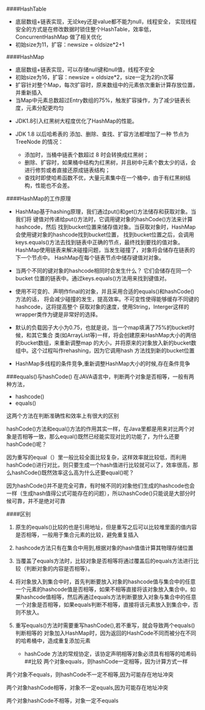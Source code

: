 ####HashTable

* 底层数组+链表实现，无论key还是value都不能为null，线程安全，
实现线程安全的方式是在修改数据时锁住整个HashTable，效率低，ConcurrentHashMap
做了相关优化
* 初始size为11，扩容：newsize = oldsize*2+1

####HashMap
* 底层数组+链表实现，可以存储null键和null值，线程不安全
* 初始size为16，扩容：newsize = oldsize*2，size一定为2的n次幂
* 扩容针对整个Map，每次扩容时，原来数组中的元素依次重新计算存放位置，并重新插入
* 当Map中元素总数超过Entry数组的75%，触发扩容操作，为了减少链表长度，元素分配更均匀

- JDK1.8引入红黑树大程度优化了HashMap的性能。
- JDK 1.8 以后哈希表的 添加、删除、查找、扩容方法都增加了一种 节点为 TreeNode 的情况：
    
    - 添加时，当桶中链表个数超过 8 时会转换成红黑树；
    - 删除、扩容时，如果桶中结构为红黑树，并且树中元素个数太少的话，会进行修剪或者直接还原成链表结构；
    - 查找时即使哈希函数不优，大量元素集中在一个桶中，由于有红黑树结构，性能也不会差。

####HashMap的工作原理
* HashMap基于hashing原理，我们通过put()和get()方法储存和获取对象。当我们将
键值对传递给put()方法时，它调用键对象的hashCode()方法来计算hashcode，然后
找到bucket位置来储存值对象。当获取对象时，HashMap会使用键对象的hashcode找到bucket位置，
找到bucket位置之后，会调用keys.equals()方法去找到链表中正确的节点，最终找到要找的值对象。
HashMap使用链表来解决碰撞问题，当发生碰撞了，对象将会储存在链表的下一个节点中。 
HashMap在每个链表节点中储存键值对对象。

* 当两个不同的键对象的hashcode相同时会发生什么？ 它们会储存在同一个bucket
位置的链表中。通过keys.equals()方法用来找到键值对。

* 使用不可变的、声明作final的对象，并且采用合适的equals()和hashCode()方法的话，
将会减少碰撞的发生，提高效率。不可变性使得能够缓存不同键的hashcode，这将提高整个
获取对象的速度，使用String，Interger这样的wrapper类作为键是非常好的选择。

* 默认的负载因子大小为0.75，也就是说，当一个map填满了75%的bucket时候，和其它集合
类(如ArrayList等)一样，将会创建原来HashMap大小的两倍的bucket数组，来重新调整map
的大小，并将原来的对象放入新的bucket数组中。这个过程叫作rehashing，因为它调用hash
方法找到新的bucket位置

* HashMap多线程的条件竞争,重新调整HashMap大小的时候,存在条件竞争


###equals()与hashCode()
在JAVA语言中，判断两个对象是否相等，一般有两种方法，
- hashcode()
- equals()

这两个方法在判断准确性和效率上有很大的区别

hashCode()方法和equal()方法的作用其实一样，在Java里都是用来对比两个对象是否相等一致，那么equal()既然已经能实现对比的功能了，为什么还要hashCode()呢？

因为重写的equal（）里一般比较全面比较复杂，这样效率就比较低，而利用hashCode()进行对比，则只要生成一个hash值进行比较就可以了，效率很高，那么hashCode()既然效率这么高为什么还要equal()呢？

因为hashCode()并不是完全可靠，有时候不同的对象他们生成的hashcode也会一样（生成hash值得公式可能存在的问题），所以hashCode()只能说是大部分时候可靠，并不是绝对可靠

####区别

1. 原生的equals()比较的也是引用地址，但是重写之后可以比较堆里面的值内容是否相等，一般用于集合元素的比较，避免重复插入

2. hashcode方法只有在集合中用到,根据对象的hash值值计算其物理存储位置

3. 当覆盖了equals方法时，比较对象是否相等将通过覆盖后的equals方法进行比较（判断对象的内容是否相等）。

4. 将对象放入到集合中时，首先判断要放入对象的hashcode值与集合中的任意一个元素的hashcode值是否相等，如果不相等直接将该对象放入集合中。如果hashcode值相等，然后再通过equals方法判断要放入对象与集合中的任意一个对象是否相等，如果equals判断不相等，直接将该元素放入到集合中，否则不放入。

5. 重写equals()方法时需要重写hashCode(),若不重写，就会导致两个equals()判断相等的
对象加入HashMap时，因为返回的HashCode不同而被分在不同的哈希桶中，造成重复添加元素
    - hashCode 方法的常规协定，该协定声明相等对象必须具有相等的哈希码
##比较
两个对象equals，则hashCode一定相等，因为计算方式一样

两个对象不equals，则hashCode不一定不相等,因为可能存在地址冲突

两个对象hashCode相等，对象不一定equals,因为可能存在地址冲突

两个对象hashCode不相等，对象一定不equals
